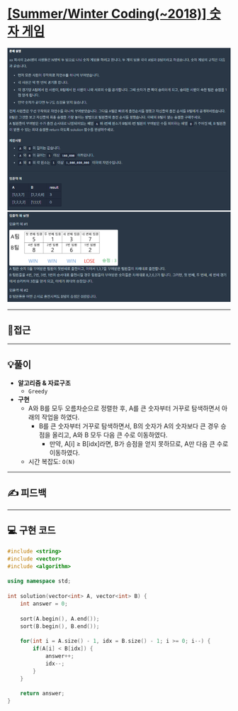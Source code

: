 # [[Summer/Winter Coding(~2018)] 숫자 게임](https://programmers.co.kr/learn/courses/30/lessons/12987#)

![](imgs/1.PNG)
![](imgs/2.PNG)
___
## 🤔접근
___
## 💡풀이
- <b>알고리즘 & 자료구조</b>
    - `Greedy`
- <b>구현</b>
    - A와 B를 모두 오름차순으로 정렬한 후, A를 큰 숫자부터 거꾸로 탐색하면서 아래의 작업을 하였다.
        - B를 큰 숫자부터 거꾸로 탐색하면서, B의 숫자가 A의 숫자보다 큰 경우 승점을 올리고, A와 B 모두 다음 큰 수로 이동하였다. 
            - 만약, A[i] ≥ B[idx]라면, B가 승점을 얻지 못하므로, A만 다음 큰 수로 이동하였다.
    - 시간 복잡도: `O(N)`
___
## ✍ 피드백
___
## 💻 구현 코드
```c++
#include <string>
#include <vector>
#include <algorithm>

using namespace std;

int solution(vector<int> A, vector<int> B) {
    int answer = 0;
    
    sort(A.begin(), A.end());
    sort(B.begin(), B.end());
    
    for(int i = A.size() - 1, idx = B.size() - 1; i >= 0; i--) {
        if(A[i] < B[idx]) {
            answer++;
            idx--;
        }
    }
    
    return answer;
}
```